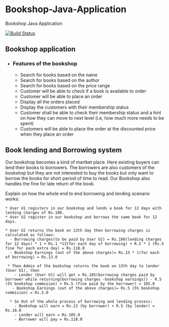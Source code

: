 # Bookshop-Java-Application
Bookshop Java Application

[![Build Status](https://travis-ci.com/siddubb/Bookshop-Java-Application.svg?token=RLELX5m9XtGxLBzReeZQ&branch=master)](https://travis-ci.com/siddubb/Bookshop-Java-Application) 

## Bookshop application

- ### Features of the bookshop
  - Search for books based on the name
  - Search for books based on the author
  - Search for books based on the price range
  - Customer will be able to check if a book is available to order
  - Customer will be able to place an order
  - Display all the orders placed 
  - Display the customers with their membership status
  - Customer shall be able to check their membership status and a hint on how they can move to next level (i.e, how much more needs to be spent) 
  - Customers will be able to place the order at the discounted price when they place an order 
  
 ## Book lending and Borrowing system
  Our bookshop becomes a kind of martket place. Here existing buyers can lend their books to borrowers. The borrowers are also customers of the bookshop but they are not interested to buy the books but only want to borrow the books for short period of time to read.
  Our Bookshop also handles the fine for late return of the book.
  
Explain on how the whole end to end borrowing and lending scenario works:

```
* User U1 registers in our bookshop and lends a book for 12 days with lending charges of Rs.100.
* User U2 register in our bookshop and borrows the same book for 12 days.

* User U2 returns the book on 13th day then borrowing charges is calculated as follows:
  - Borrowing charges(to be paid by User U2) = Rs.100(lending charges for 12 days) * 1 + Rs.1 *13(for each day of borrowing) + R.5 * 1 (Rs.5 fine for each extra day) = Rs.118.0
  - Bookshop Earnings (out of the above charges)= Rs.13 * 1(for each of borrowing) = Rs.13.0
  
 * Then Admin of the bookshop returns the book on 13th day to lender (User U1), then 
    - Lender (User U1) will get = Rs.105(borrowing charges paid by borrower while returning(borrowing charges -bookshop earnings)) - R.5 (5% bookshop commision) + Rs.5 (fine paid by the borrower) = 105.0
   - Bookshop Earnings (out of the above charges)= Rs.5 (5% bookshop commision) = Rs.5.0
   
  * So Out of the whole process of borrowing and lending process:
    - Bookshop will earn = Rs.13 (by borrower) + R.5 (by lender) = Rs.18.0
    - Lender will earn = Rs.105.0
    - Borrower will pay = Rs.118.0

```
  

